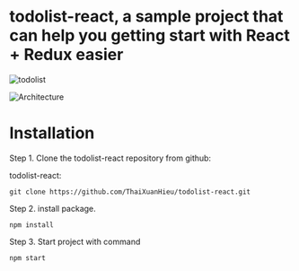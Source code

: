 # todolist-react, a sample project that can help you getting start with React + Redux easier

![todolist](https://user-images.githubusercontent.com/48479522/113116311-83fa2f00-9237-11eb-84f9-c333eaa5f9df.png)


![Architecture](https://user-images.githubusercontent.com/48479522/113115437-a3dd2300-9236-11eb-9777-cfe05cde4f02.png)

# Installation

Step 1. Clone the todolist-react repository from github:

<p> todolist-react: </p>

```
git clone https://github.com/ThaiXuanHieu/todolist-react.git
```

Step 2. install package.
```
npm install
```

Step 3. Start project with command

```
npm start
```